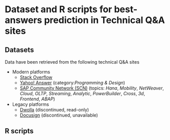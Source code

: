 # Dataset and R scripts for best-answers prediction in Technical Q&A sites

## Datasets
Data have been retrieved from the following technical Q&A sites
* Modern platforms
  * [Stack Overflow](https://www.stackoverflow.com) 
  * [Yahoo! Answer](https://answers.yahoo.com/dir/index?sid=396545663&link=list) (category:_Programming & Design_)
  * [SAP Community Network (SCN)](https://www.sap.com/community.html) (topics: _Hana_, _Mobility_, _NetWeaver_, _Cloud_, _OLTP_, _Streaming_, _Analytic_, _PowerBuilder_, _Cross_, _3d_, _Frontend_, _ABAP_)
* Legacy platforms
  * [Dwolla](https://discuss.dwolla.com/c/api-support) (discontinued, read-only)
  * [Docusign](https://www.docusign.com) (discontinued, unavailable)


## R scripts

